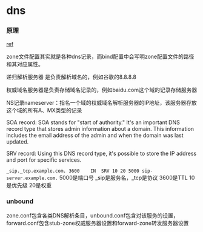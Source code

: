# dns

### 原理

[ref](https://juejin.cn/post/6844903497494855687)

zone文件配置其实就是各种dns记录，而bind配置中会写明zone配置文件的路径和其对应属性。

递归解析服务器 是负责解析域名的，例如谷歌的8.8.8.8 

权威域名服务器是负责存储域名记录的，例如baidu.com这个域的记录存储服务器

NS记录nameserver：指名一个域的权威域名解析服务器的IP地址，该服务器存放这个域的所有A、MX类型的记录

SOA record: SOA stands for "start of authority." It's an important DNS record type that stores admin information about a domain. This information includes the email address of the admin and when the domain was last updated.

SRV record: Using this DNS record type, it's possible to store the IP address and port for specific services.

`_sip._tcp.example.com. 3600	IN	SRV	10 20 5000 sip-server.example.com.`
5000是端口号 _sip是服务名，_tcp是协议 3600是TTL 10是优先级 20是权重

### unbound

zone.conf包含各类DNS解析条目，unbound.conf包含对该服务的设置，forward.conf包含stub-zone权威服务器设置和forward-zone转发服务器设置

